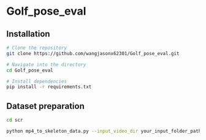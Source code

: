 # Golf_pose_eval

## Installation

```bash
# Clone the repository
git clone https://github.com/wangjasonx62301/Golf_pose_eval.git

# Navigate into the directory
cd Golf_pose_eval

# Install dependencies
pip install -r requirements.txt 
```

## Dataset preparation
```bash
cd scr

python mp4_to_skeleton_data.py --input_video_dir your_input_folder_path --output_path your_output_folder_path --skeleton_config ../cfg/pose_connection.yaml
